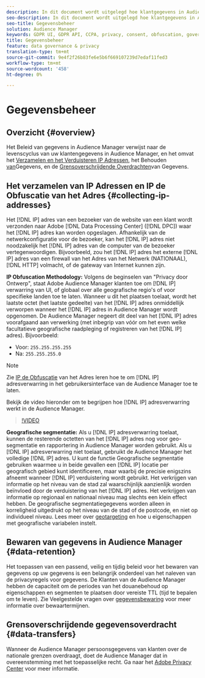 ```yaml
---
description: In dit document wordt uitgelegd hoe klantgegevens in Audience Manager worden beheerd.
seo-description: In dit document wordt uitgelegd hoe klantgegevens in Audience Manager worden beheerd.
seo-title: Gegevensbeheer
solution: Audience Manager
keywords: GDPR UI, GDPR API, CCPA, privacy, consent, obfuscation, governance
title: Gegevensbeheer
feature: data governance & privacy
translation-type: tm+mt
source-git-commit: 9e4f2f26b83fe6e5b6f669107239d7edaf11fed3
workflow-type: tm+mt
source-wordcount: '458'
ht-degree: 0%

---
```



# Gegevensbeheer

## Overzicht {#overview}

Het Beleid van gegevens in Audience Manager verwijst naar de levenscyclus van uw klantengegevens in Audience Manager, en het omvat het [Verzamelen en het Verduisteren IP Adressen](data-governance.md#collecting-ip-addresses), het Behouden [van](data-governance.md#data-retention)Gegevens, en de [Grensoverschrijdende Overdrachten](data-governance.md#data-transfers)van Gegevens.

## Het verzamelen van IP Adressen en IP de Obfuscatie van het Adres {#collecting-ip-addresses}

Het [!DNL IP] adres van een bezoeker van de website van een klant wordt verzonden naar Adobe [!DNL Data Processing Center] ([!DNL DPC]) waar het [!DNL IP] adres kan worden opgeslagen. Afhankelijk van de netwerkconfiguratie voor de bezoeker, kan het [!DNL IP] adres niet noodzakelijk het [!DNL IP] adres van de computer van de bezoeker vertegenwoordigen. Bijvoorbeeld, zou het [!DNL IP] adres het externe [!DNL IP] adres van een firewall van het Adres van het Netwerk (NATIONAAL), [!DNL HTTP] volmacht, of de gateway van Internet kunnen zijn.

**IP Obfuscation Methodology:** Volgens de beginselen van &quot;Privacy door Ontwerp&quot;, staat Adobe Audience Manager klanten toe om [!DNL IP] verwarring van UI, of globaal over alle geografische regio&#39;s of voor specifieke landen toe te laten. Wanneer u dit het plaatsen toelaat, wordt het laatste octet (het laatste gedeelte) van het [!DNL IP] adres onmiddellijk verworpen wanneer het [!DNL IP] adres in Audience Manager wordt opgenomen. De Audience Manager negeert dit deel van het [!DNL IP] adres voorafgaand aan verwerking (met inbegrip van vóór om het even welke facultatieve geografische raadpleging of registreren van het [!DNL IP] adres). Bijvoorbeeld:

* Voor: `255.255.255.255`
* Na: `255.255.255.0`

>[!NOTE]
>
>Zie [IP de Obfuscatie](../../features/administration/ip-obfuscation.md) van het Adres leren hoe te om [!DNL IP] adresverwarring in het gebruikersinterface van de Audience Manager toe te laten.

Bekijk de video hieronder om te begrijpen hoe [!DNL IP] adresverwarring werkt in de Audience Manager.

>[!VIDEO](https://video.tv.adobe.com/v/27218/)

**Geografische segmentatie:** Als u [!DNL IP] adresverwarring toelaat, kunnen de resterende octetten van het [!DNL IP] adres nog voor geo-segmentatie en rapportering in Audience Manager worden gebruikt. Als u [!DNL IP] adresverwarring niet toelaat, gebruikt de Audience Manager het volledige [!DNL IP] adres. U kunt de functie Geografische segmentatie gebruiken waarmee u in beide gevallen een [!DNL IP] locatie per geografisch gebied kunt identificeren, maar waarbij de precisie enigszins afneemt wanneer [!DNL IP] verduistering wordt gebruikt. Het verkrijgen van informatie op het niveau van de stad zal waarschijnlijk aanzienlijk worden beïnvloed door de verduistering van het [!DNL IP] adres. Het verkrijgen van informatie op regionaal en nationaal niveau mag slechts een klein effect hebben. De geografische segmentatiegegevens worden alleen in korreligheid uitgedrukt op het niveau van de stad of de postcode, en niet op individueel niveau. Lees meer over [geotargeting](../../features/traits/trait-geotarget-keys.md) en hoe u eigenschappen met geografische variabelen instelt.

## Bewaren van gegevens in Audience Manager {#data-retention}

Het toepassen van een passend, veilig en tijdig beleid voor het bewaren van gegevens op uw gegevens is een belangrijk onderdeel van het naleven van de privacyregels voor gegevens. De Klanten van de Audience Manager hebben de capaciteit om de periodes van het douanebehoud op eigenschappen en segmenten te plaatsen door vereiste TTL (tijd te bepalen om te leven). Zie Veelgestelde vragen over [gegevensbewaring](../../faq/faq-privacy.md) voor meer informatie over bewaartermijnen.

## Grensoverschrijdende gegevensoverdracht {#data-transfers}

Wanneer de Audience Manager persoonsgegevens van klanten over de nationale grenzen overdraagt, doet de Audience Manager dat in overeenstemming met het toepasselijke recht. Ga naar het [Adobe Privacy Center](https://www.adobe.com/privacy/eudatatransfers.html) voor meer informatie.